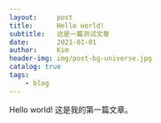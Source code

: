 ```yaml
---
layout:     post
title:      Hello world!
subtitle:   这是一篇测试文章
date:       2021-01-01
author:     Kim
header-img: img/post-bg-universe.jpg
catalog: true
tags:
    - blog
---
```

Hello world!
这是我的第一篇文章。



